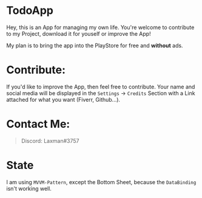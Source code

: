 # TodoApp
Hey, this is an App for managing my own life. You're welcome to contribute to my Project, download it for youself or improve the App! 

My plan is to bring the app into the PlayStore for free and __without__ ads.

# Contribute:
If you'd like to improve the App, then feel free to contribute. Your name and social media will be displayed in the `Settings` -> `Credits` Section with a Link attached for what you want (Fiverr, Github...).

# Contact Me:
> Discord: Laxman#3757  

# State
I am using `MVVM-Pattern`, except the Bottom Sheet, because the `DataBinding` isn't working well.
